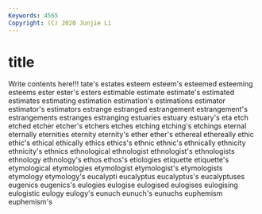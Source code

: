 ```yaml
---
Keywords: 4565
Copyright: (C) 2020 Junjie Li
---
```


# title

Write contents here!!!
tate's 
estates 
esteem
esteem's 
esteemed 
esteeming 
esteems 
ester 
ester's 
esters 
estimable 
estimate 
estimate's
estimated 
estimates 
estimating 
estimation 
estimation's 
estimations 
estimator 
estimator's 
estimators 
estrange
estranged 
estrangement 
estrangement's 
estrangements 
estranges 
estranging 
estuaries 
estuary 
estuary's 
eta
etch 
etched 
etcher 
etcher's 
etchers 
etches 
etching 
etching's 
etchings 
eternal
eternally 
eternities 
eternity 
eternity's 
ether 
ether's 
ethereal 
ethereally 
ethic 
ethic's
ethical 
ethically 
ethics 
ethics's 
ethnic 
ethnic's 
ethnically 
ethnicity 
ethnicity's 
ethnics
ethnological 
ethnologist 
ethnologist's 
ethnologists 
ethnology 
ethnology's 
ethos 
ethos's 
etiologies 
etiquette
etiquette's 
etymological 
etymologies 
etymologist 
etymologist's 
etymologists 
etymology 
etymology's 
eucalypti 
eucalyptus
eucalyptus's 
eucalyptuses 
eugenics 
eugenics's 
eulogies 
eulogise 
eulogised 
eulogises 
eulogising 
eulogistic
eulogy 
eulogy's 
eunuch 
eunuch's 
eunuchs 
euphemism 
euphemism's 
